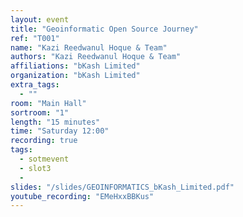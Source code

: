 ```yaml
---
layout: event
title: "Geoinformatic Open Source Journey"
ref: "T001"
name: "Kazi Reedwanul Hoque & Team"
authors: "Kazi Reedwanul Hoque & Team"
affiliations: "bKash Limited"
organization: "bKash Limited"
extra_tags:
  - ""
room: "Main Hall"
sortroom: "1"
length: "15 minutes"
time: "Saturday 12:00"
recording: true
tags:
  - sotmevent
  - slot3
  -
slides: "/slides/GEOINFORMATICS_bKash_Limited.pdf"
youtube_recording: "EMeHxxBBKus"
---
```


